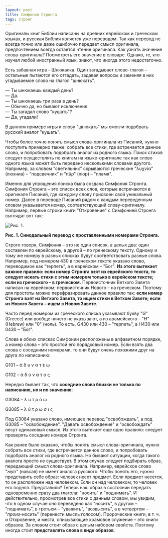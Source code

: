 ```yaml
---
layout: post
title: Симфония Стронга
tags: стронг
---
```


Оригиналы книг Библии написаны на древних еврейском и греческом языках, и русская Библия является уже переводом. Так как перевод не всегда точно или даже ошибочно передает смысл оригинала, предпочтением всегда остается чтение оригинала. Как узнать значение слова-оригинала? Посмотреть его значение в словаре. Однако, те, кто изучал любой иностранный язык, знают, что иногда этого недостаточно.

Есть забавная игра – Шнюкалка. Один загадывает слово-глагол – остальные пытаются его отгадать, задавая вопросы и заменяя в них угадываемое слово на глагол "шнюкать".

&mdash; Ты шнюкаешь каждый день?<br>
&mdash; Да.<br>
&mdash; Ты шнюкаешь три раза в день?<br>
&mdash; Обычно да, но бывают исключения.<br>
&mdash; Ты загадал слово "кушать"?<br>
&mdash; Да, угадали!

В данном примере игры к слову "шнюкать" мы смогли подобрать русский аналог "кушать".

Чтобы более точно понять смысл слова-оригинала из Писаний, нужно поступить примерно также: собрать все стихи, где встречается данное слово, и попробовать подобрать аналог из родного языка. Поиск стихов следует осуществлять по книгам на языке-оригинале так как слово одного языка может быть передано несколькими словами другого. Например, за словом "светильник" скрываются греческие "λυχνία" (люхниа) – "подсвечник" и "πῦρ" (пюр) – "пламя".

Именно для упрощения поиска была создана Симфония Стронга. Симфония Стронга – это список всех слов, которые встречаются в оригинале Писаний, где каждому слову присвоен свой уникальный номер. Далее в переводе Писаний рядом с каждым переведенным словом указывается номер, соответствующий слову-оригиналу. Например, первые строки книги "Откровение" с Симфонией Стронга выглядят вот так:

![Рис. 1.](/image/симфония-стронга-1.png)

**Рис. 1. Синодальный перевод с проставленными номерами Стронга.**

Строго говоря, Симфония – это не один список, а целых два: один составлен по еврейскому, а другой – по греческому тексту. Одному и тому же номеру в разных списках будут соответствовать разные слова. Например, под номером 430 в греческом тексте указано слово, переводимое как "терпеть", а в еврейском – "Бог". **Из этого вытекает важное правило: если номер Стронга взят из еврейского текста, то следует искать стихи с этим номером только в еврейском тексте; если из греческого – в греческом.** Первоисточник Ветхого Завета написан на еврейском; первоисточник Нового – на греческом. Поэтому для простоты можно перефразировать данное правило так: **если номер Стронга взят из Ветхого Завета, то ищем стихи в Ветхом Завете; если из Нового Завета – ищем в Новом Завете**.

Часто перед номером из греческого списка указывают букву "G" (Greece) или вообще ничего не указывают, а из арамейского – "H" (Hebrew) или "0" (ноль). То есть, G430 или 430 – "терпеть", а H430 или 0430 – "Бог".

Слова в обоих списках Симфонии расположены в алфавитном порядке, а номер слова – это простой его порядковый номер. Если взять два слова с соседними номерами, то они будут очень похожими друг на друга по написанию:

G101 – ἀ δ υ ν α τ έ ω

G102 – ἀ δ ύ ν α τ ο ς

Нередко бывает так, что **соседние слова близки не только по написанию, но и по значению**:

G3084 – λ υ τ ρ ό ω

G3085 – λ ύ τ ρ ω σ ι ς

Под G3084 указано слово, имеющее перевод "освобождать", а под G3085 – "освобождение". "Давать освобождение" и "освобождать" несут одинаковый смысл. Из этого вытекает еще одно правило: следует проверять соседние номера Стронга.

Как ранее было сказано, чтобы понять смысл слова-оригинала, нужно собрать все стихи, где встречается данное слово, и попробовать подобрать аналог из родного языка. Но бывают ситуации, когда такого аналога просто не существует. В этом случае следует подбирать образ, передающий смысл слова-оригинала. Например, еврейское слово "תִשָּׂא" (навсав) не имеет аналога русского. Чтобы понять его, нужно представить себе образ: человек несет предмет. Если предмет несется, то он расположен над человеком. Если он над человеком, то человек его поднял. Представили? Теперь наш образ в состоянии передать одновременно сразу два глагола: "носить" и "поднимать". И действительно, просмотрев все стихи с данным словом, мы увидим, что в одном случае оно переведено как "носить", в другом – "поднимать", в третьем – "уважить", "возвысить", а в четвертом – "*произ*-носить" (перенести мысль голосом). Пророческие книги, в т. ч. и Откровение, и места, описывающие храмовое служение – это книги образов. За словом стоит образ с целым набором свойств. Поэтому иногда стоит **представлять слова в виде образов**.
